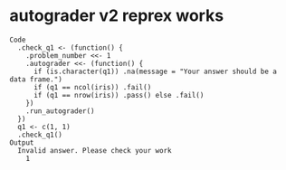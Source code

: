 # autograder v2 reprex works

    Code
      .check_q1 <- (function() {
        .problem_number <<- 1
        .autograder <<- (function() {
          if (is.character(q1)) .na(message = "Your answer should be a data frame.")
          if (q1 == ncol(iris)) .fail()
          if (q1 == nrow(iris)) .pass() else .fail()
        })
        .run_autograder()
      })
      q1 <- c(1, 1)
      .check_q1()
    Output
      Invalid answer. Please check your work
        1 

